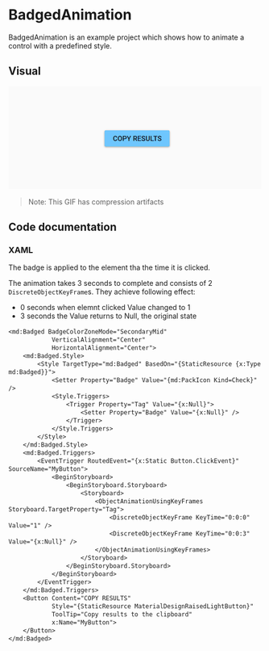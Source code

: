 ﻿# BadgedAnimation

BadgedAnimation is an example project which shows how to animate a control with a predefined style. 

## Visual

![Animated GIF of project output](Assets/BadgedAnimation.gif)
> Note: This GIF has compression artifacts

## Code documentation

### XAML

The badge is applied to the element tha the time it is clicked.

The animation takes 3 seconds to complete and consists of 2 `DiscreteObjectKeyFrame`s. They achieve following effect:
* 0 seconds when elemnt clicked Value changed to 1
* 3 seconds the Value returns to Null, the original state

```xaml
<md:Badged BadgeColorZoneMode="SecondaryMid"
            VerticalAlignment="Center"
            HorizontalAlignment="Center">
    <md:Badged.Style>
        <Style TargetType="md:Badged" BasedOn="{StaticResource {x:Type md:Badged}}">
            <Setter Property="Badge" Value="{md:PackIcon Kind=Check}" />
            <Style.Triggers>
                <Trigger Property="Tag" Value="{x:Null}">
                    <Setter Property="Badge" Value="{x:Null}" />
                </Trigger>
            </Style.Triggers>
        </Style>
    </md:Badged.Style>
    <md:Badged.Triggers>
        <EventTrigger RoutedEvent="{x:Static Button.ClickEvent}" SourceName="MyButton">
            <BeginStoryboard>
                <BeginStoryboard.Storyboard>
                    <Storyboard>
                        <ObjectAnimationUsingKeyFrames Storyboard.TargetProperty="Tag">
                            <DiscreteObjectKeyFrame KeyTime="0:0:0" Value="1" />
                            <DiscreteObjectKeyFrame KeyTime="0:0:3" Value="{x:Null}" />
                        </ObjectAnimationUsingKeyFrames>
                    </Storyboard>
                </BeginStoryboard.Storyboard>
            </BeginStoryboard>
        </EventTrigger>
    </md:Badged.Triggers>
    <Button Content="COPY RESULTS"
            Style="{StaticResource MaterialDesignRaisedLightButton}"
            ToolTip="Copy results to the clipboard"
            x:Name="MyButton">
    </Button>
</md:Badged>
```